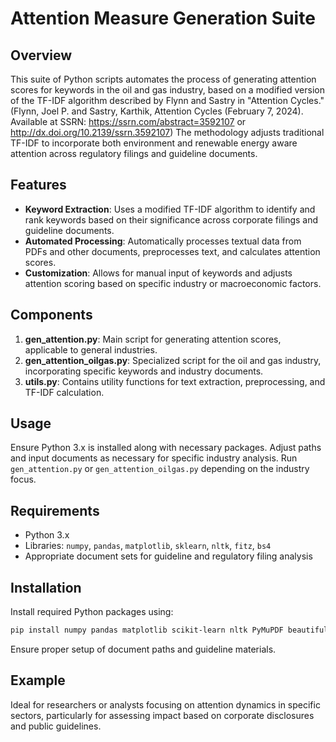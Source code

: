 
# Attention Measure Generation Suite

## Overview
This suite of Python scripts automates the process of generating attention scores for keywords in the oil and gas industry, based on a modified version of the TF-IDF algorithm described by Flynn and Sastry in "Attention Cycles." (Flynn, Joel P. and Sastry, Karthik, Attention Cycles (February 7, 2024). Available at SSRN: https://ssrn.com/abstract=3592107 or http://dx.doi.org/10.2139/ssrn.3592107) The methodology adjusts traditional TF-IDF to incorporate both environment and renewable energy aware attention across regulatory filings and guideline documents.

## Features
- **Keyword Extraction**: Uses a modified TF-IDF algorithm to identify and rank keywords based on their significance across corporate filings and guideline documents.
- **Automated Processing**: Automatically processes textual data from PDFs and other documents, preprocesses text, and calculates attention scores.
- **Customization**: Allows for manual input of keywords and adjusts attention scoring based on specific industry or macroeconomic factors.

## Components
1. **gen_attention.py**: Main script for generating attention scores, applicable to general industries.
2. **gen_attention_oilgas.py**: Specialized script for the oil and gas industry, incorporating specific keywords and industry documents.
3. **utils.py**: Contains utility functions for text extraction, preprocessing, and TF-IDF calculation.

## Usage
Ensure Python 3.x is installed along with necessary packages. Adjust paths and input documents as necessary for specific industry analysis. Run `gen_attention.py` or `gen_attention_oilgas.py` depending on the industry focus.

## Requirements
- Python 3.x
- Libraries: `numpy`, `pandas`, `matplotlib`, `sklearn`, `nltk`, `fitz`, `bs4`
- Appropriate document sets for guideline and regulatory filing analysis

## Installation
Install required Python packages using:
```bash
pip install numpy pandas matplotlib scikit-learn nltk PyMuPDF beautifulsoup4
```
Ensure proper setup of document paths and guideline materials.

## Example
Ideal for researchers or analysts focusing on attention dynamics in specific sectors, particularly for assessing impact based on corporate disclosures and public guidelines.

